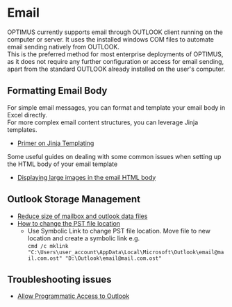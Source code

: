 # Email
OPTIMUS currently supports email through OUTLOOK client running on the computer or server.
It uses the installed windows COM files to automate email sending natively from OUTLOOK.  
This is the preferred method for most enterprise deployments of OPTIMUS, as it does not require any further configuration or access for email sending, apart from the standard OUTLOOK already installed on the user's computer.  

## Formatting Email Body
For simple email messages, you can format and template your email body in Excel directly.  
For more complex email content structures, you can leverage Jinja templates.
- [Primer on Jinja Templating](https://realpython.com/primer-on-jinja-templating/)

Some useful guides on dealing with some common issues when setting up the HTML body of your email template  
- [Displaying large images in the email HTML body](https://blog.edmdesigner.com/html-email-width-overcoming-the-600px-limitation/#:~:text=The%20de%20facto%20standard%20for%20HTML%20emails'%20width%20is%20600%20pixels.)

## Outlook Storage Management
- [Reduce size of mailbox and outlook data files](https://support.microsoft.com/en-us/office/reduce-the-size-of-your-mailbox-and-outlook-data-files-pst-and-ost-e4c6a4f1-d39c-47dc-a4fa-abe96dc8c7ef)  
- [How to change the PST file location](https://www.stellarinfo.com/article/find-change-pst-file-location-outlook-windows.php)
  - Use Symbolic Link to change PST file location.  Move file to new location and create a symbolic link e.g.  
    `cmd /c mklink "C:\Users\user_account\AppData\Local\Microsoft\Outlook\email@mail.com.ost" "D:\Outlook\email@mail.com.ost"`

## Troubleshooting issues
- [Allow Programmatic Access to Outlook](http://help.nice-automation.com/content/topics/allowprogrammaticaccessoutlook.htm)
